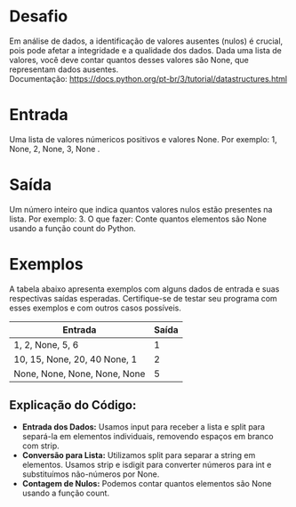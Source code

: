 # Desafio
Em análise de dados, a identificação de valores ausentes (nulos) é crucial, pois pode afetar a integridade e a qualidade dos dados. 
Dada uma lista de valores, você deve contar quantos desses valores são None, que representam dados ausentes.
<br/>Documentação: https://docs.python.org/pt-br/3/tutorial/datastructures.html

# Entrada
Uma lista de valores númericos positivos e valores None. 
Por exemplo: 1, None, 2, None, 3, None .

# Saída
Um número inteiro que indica quantos valores nulos estão presentes na lista. 
Por exemplo: 3. O que fazer: Conte quantos elementos são None usando a função count do Python.

# Exemplos
A tabela abaixo apresenta exemplos com alguns dados de entrada e suas respectivas saídas esperadas. 
Certifique-se de testar seu programa com esses exemplos e com outros casos possíveis.

| Entrada	| Saída |
| - | - |
| 1, 2, None, 5, 6	| 1 |
| 10, 15, None, 20, 40 None, 1 | 2 |
| None, None, None, None, None | 5 |

## Explicação do Código:
* <b>Entrada dos Dados:</b> Usamos input para receber a lista e split para separá-la em elementos individuais, removendo espaços em branco com strip.
* <b>Conversão para Lista:</b> Utilizamos split para separar a string em elementos. Usamos strip e isdigit para converter números para int e substituímos não-números por None.
* <b>Contagem de Nulos:</b> Podemos contar quantos elementos são None usando a função count.	
